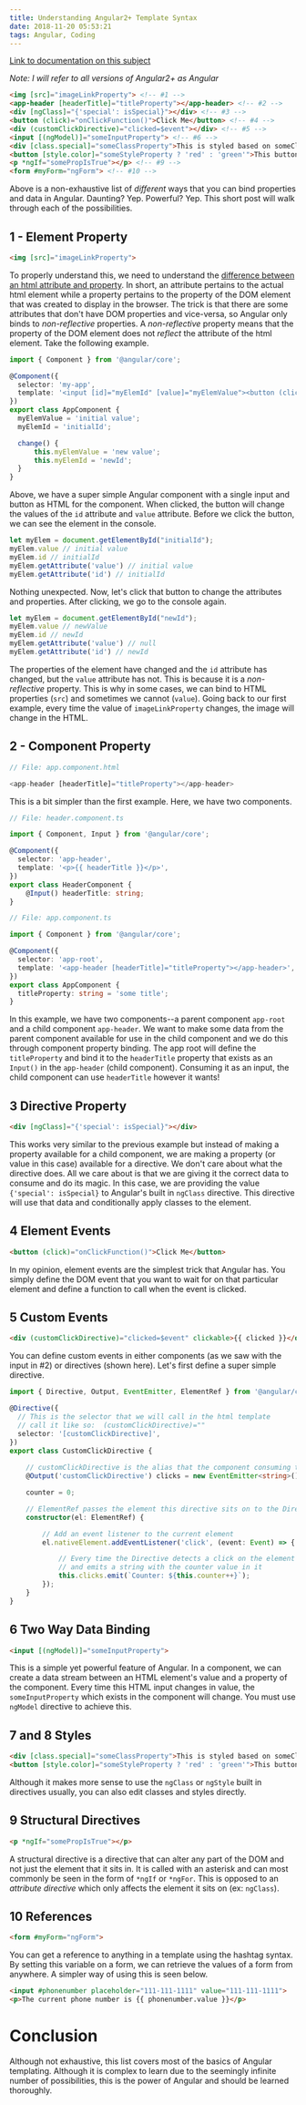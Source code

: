 ```yaml
---
title: Understanding Angular2+ Template Syntax
date: 2018-11-20 05:53:21
tags: Angular, Coding
---
```


[Link to documentation on this subject](https://angular.io/guide/template-syntax#binding-syntax-an-overview)

_Note: I will refer to all versions of Angular2+ as Angular_

```html
<img [src]="imageLinkProperty"> <!-- #1 -->
<app-header [headerTitle]="titleProperty"></app-header> <!-- #2 -->
<div [ngClass]="{'special': isSpecial}"></div> <!-- #3 -->
<button (click)="onClickFunction()">Click Me</button> <!-- #4 -->
<div (customClickDirective)="clicked=$event"></div> <!-- #5 -->
<input [(ngModel)]="someInputProperty"> <!-- #6 -->
<div [class.special]="someClassProperty">This is styled based on someClassProperty</div> <!-- #7 -->
<button [style.color]="someStyleProperty ? 'red' : 'green'">This button is conditionally styled</button> <!-- #8 -->
<p *ngIf="somePropIsTrue"></p> <!-- #9 -->
<form #myForm="ngForm"> <!-- #10 -->
```

Above is a non-exhaustive list of _different_ ways that you can bind properties and data in Angular.  Daunting? Yep.  Powerful?  Yep.  This short post will walk through each of the possibilities.

## 1 - Element Property 

```html
<img [src]="imageLinkProperty"> 
```

To properly understand this, we need to understand the [difference between an html attribute and property](https://stackoverflow.com/questions/6003819/what-is-the-difference-between-properties-and-attributes-in-html).  In short, an attribute pertains to the actual html element while a property pertains to the property of the DOM element that was created to display in the browser.  The trick is that there are some attributes that don't have DOM properties and vice-versa, so Angular only binds to _non-reflective_ properties.  A _non-reflective_ property means that the property of the DOM element does not _reflect_ the attribute of the html element.  Take the following example.

```typescript
import { Component } from '@angular/core';

@Component({
  selector: 'my-app',
  template: '<input [id]="myElemId" [value]="myElemValue"><button (click)="change()">Click to Change</button>',
})
export class AppComponent {
  myElemValue = 'initial value';
  myElemId = 'initialId';

  change() {
      this.myElemValue = 'new value';
      this.myElemId = 'newId';
  }
}
```

Above, we have a super simple Angular component with a single input and button as HTML for the component.  When clicked, the button will change the values of the `id` attribute and `value` attribute.  Before we click the button, we can see the element in the console.

```javascript 
let myElem = document.getElementById("initialId");
myElem.value // initial value 
myElem.id // initialId
myElem.getAttribute('value') // initial value 
myElem.getAttribute('id') // initialId
```

Nothing unexpected.  Now, let's click that button to change the attributes and properties.  After clicking, we go to the console again.

```javascript
let myElem = document.getElementById("newId");
myElem.value // newValue
myElem.id // newId
myElem.getAttribute('value') // null
myElem.getAttribute('id') // newId
```

The properties of the element have changed and the `id` attribute has changed, but the `value` attribute has not.  This is because it is a _non-reflective_ property.  This is why in some cases, we can bind to HTML properties (`src`) and sometimes we cannot (`value`).  Going back to our first example, every time the value of `imageLinkProperty` changes, the image will change in the HTML.

## 2 - Component Property 

```typescript
// File: app.component.html

<app-header [headerTitle]="titleProperty"></app-header>
```

This is a bit simpler than the first example.  Here, we have two components.

```typescript 
// File: header.component.ts 

import { Component, Input } from '@angular/core';

@Component({
  selector: 'app-header',
  template: '<p>{{ headerTitle }}</p>',
})
export class HeaderComponent {
    @Input() headerTitle: string;
}
```

```typescript
// File: app.component.ts 

import { Component } from '@angular/core';

@Component({
  selector: 'app-root',
  template: '<app-header [headerTitle]="titleProperty"></app-header>',
})
export class AppComponent {
  titleProperty: string = 'some title';
}
```

In this example, we have two components--a parent component `app-root` and a child component `app-header`.  We want to make some data from the parent component available for use in the child component and we do this through component property binding.  The app root will define the `titleProperty` and bind it to the `headerTitle` property that exists as an `Input()` in the `app-header` (child component).  Consuming it as an input, the child component can use `headerTitle` however it wants!

## 3 Directive Property

```html 
<div [ngClass]="{'special': isSpecial}"></div>
```

This works very similar to the previous example but instead of making a property available for a child component, we are making a property (or value in this case) available for a directive.  We don't care about what the directive does.  All we care about is that we are giving it the correct data to consume and do its magic.  In this case, we are providing the value `{'special': isSpecial}` to Angular's built in `ngClass` directive.  This directive will use that data and conditionally apply classes to the element.

## 4 Element Events 

```html 
<button (click)="onClickFunction()">Click Me</button>
```

In my opinion, element events are the simplest trick that Angular has.  You simply define the DOM event that you want to wait for on that particular element and define a function to call when the event is clicked. 

## 5 Custom Events 

```html 
<div (customClickDirective)="clicked=$event" clickable>{{ clicked }}</div> <!-- #5 -->
```

You can define custom events in either components (as we saw with the input in #2) or directives (shown here).  Let's first define a super simple directive.

```typescript 
import { Directive, Output, EventEmitter, ElementRef } from '@angular/core';

@Directive({
  // This is the selector that we will call in the html template 
  // call it like so:  (customClickDirective)=""
  selector: '[customClickDirective]',
})
export class CustomClickDirective {
    
    // customClickDirective is the alias that the component consuming the output will use to call it
    @Output('customClickDirective') clicks = new EventEmitter<string>(); 

    counter = 0;

    // ElementRef passes the element this directive sits on to the Directive Class
    constructor(el: ElementRef) {

        // Add an event listener to the current element
        el.nativeElement.addEventListener('click', (event: Event) => {

            // Every time the Directive detects a click on the element it increments the counter
            // and emits a string with the counter value in it
            this.clicks.emit(`Counter: ${this.counter++}`);
        });
    }
}
```

## 6 Two Way Data Binding 

```html
<input [(ngModel)]="someInputProperty">
```

This is a simple yet powerful feature of Angular.  In a component, we can create a data stream between an HTML element's value and a property of the component.  Every time this HTML input changes in value, the `someInputProperty` which exists in the component will change.  You must use `ngModel` directive to achieve this.

## 7 and 8 Styles 

```html
<div [class.special]="someClassProperty">This is styled based on someClassProperty</div> <!-- #7 -->
<button [style.color]="someStyleProperty ? 'red' : 'green'">This button is conditionally styled</button> <!-- #8 -->
```

Although it makes more sense to use the `ngClass` or `ngStyle` built in directives usually, you can also edit classes and styles directly.

## 9 Structural Directives

```html
<p *ngIf="somePropIsTrue"></p>
```

A structural directive is a directive that can alter any part of the DOM and not just the element that it sits in.  It is called with an asterisk and can most commonly be seen in the form of `*ngIf` or `*ngFor`.  This is opposed to an _attribute directive_ which only affects the element it sits on (ex: `ngClass`).

## 10 References

```html
<form #myForm="ngForm">
```

You can get a reference to anything in a template using the hashtag syntax.  By setting this variable on a form, we can retrieve the values of a form from anywhere.  A simpler way of using this is seen below.

```html 
<input #phonenumber placeholder="111-111-1111" value="111-111-1111">
<p>The current phone number is {{ phonenumber.value }}</p>
```

# Conclusion 

Although not exhaustive, this list covers most of the basics of Angular templating.  Although it is complex to learn due to the seemingly infinite number of possibilities, this is the power of Angular and should be learned thoroughly.